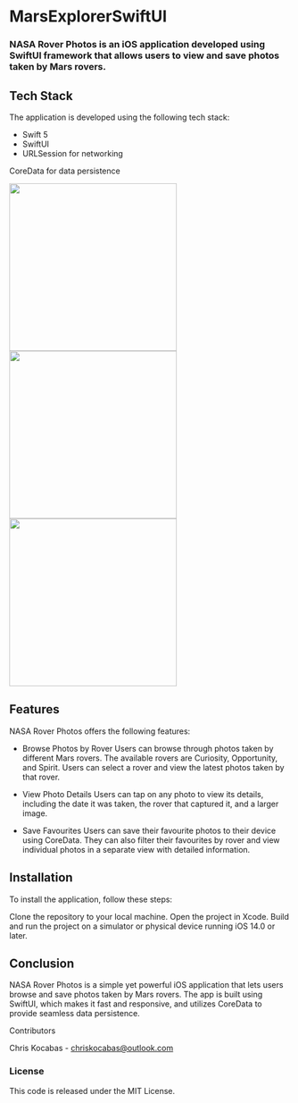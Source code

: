 # MarsExplorerSwiftUI

### NASA Rover Photos is an iOS application developed using SwiftUI framework that allows users to view and save photos taken by Mars rovers.

## Tech Stack
The application is developed using the following tech stack:

- Swift 5
- SwiftUI
- URLSession for networking

CoreData for data persistence


<p float="left">
  <img src="https://user-images.githubusercontent.com/75855099/222632181-bf9adbe9-c78d-4697-8deb-479fc3bba23a.png" width="300" />
  <img src="https://user-images.githubusercontent.com/75855099/222632214-bf23d7f0-2ac1-48de-94ec-20f1ede5b5c9.png" width="300" /> 
  <img src="https://user-images.githubusercontent.com/75855099/222632227-17b21d19-df4d-4112-a174-49266a32f361.png" width="300" />
</p>



## Features
NASA Rover Photos offers the following features:


- Browse Photos by Rover
Users can browse through photos taken by different Mars rovers. The available rovers are Curiosity, Opportunity, and Spirit. Users can select a rover and view the latest photos taken by that rover.


- View Photo Details
Users can tap on any photo to view its details, including the date it was taken, the rover that captured it, and a larger image.


- Save Favourites
Users can save their favourite photos to their device using CoreData. They can also filter their favourites by rover and view individual photos in a separate view with detailed information.

## Installation
To install the application, follow these steps:

Clone the repository to your local machine.
Open the project in Xcode.
Build and run the project on a simulator or physical device running iOS 14.0 or later.

## Conclusion
NASA Rover Photos is a simple yet powerful iOS application that lets users browse and save photos taken by Mars rovers. The app is built using SwiftUI, which makes it fast and responsive, and utilizes CoreData to provide seamless data persistence.

Contributors

Chris Kocabas - chriskocabas@outlook.com

### License
This code is released under the MIT License.
